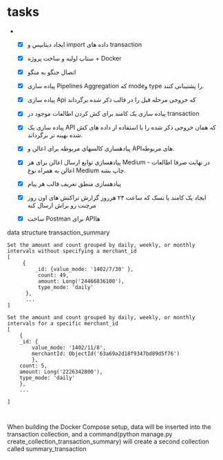 # tasks



   
- 
   - [x]    ایجاد دیتابیس و import داده های transaction 
   - [x]  ستاپ اولیه و ساخت پروژه + Docker
   - [x] اتصال جنگو به منگو 
   - [x] پیاده سازی Pipelines Aggregation که modeو type را پشتیبانی کنند.
   - [x] پیاده سازی Api که خروجی مرحله قبل را در قالب ذکر شده برگرداند
   - [X] پیاده سازی یک کامند برای کش کردن اطالعات موجود در transaction
   - [X] پیاده سازی یک API که همان خروجی ذکر شده را با استفاده از داده های کش شده بهینه تر برگرداند.
   - [X]  پیادهسازی کالسهای مربوطه برای اعالن و APIهای مربوطه.
   - [X] پیادهسازی توابع ارسال اعالن برای هر Medium - در نهایت صرفا اطالعات اعالن به همراه نوع Medium چاپ بشه.
   - [X] پیادهسازی منطق تعریف قالب هر پیام
   - [X] ایجاد یک کامند یا تسک که ساعت ۲۴ هرروز گزارش تراکنش های اون روز مرچنت رو براش ارسال کنه
   - [X] ساخت Postman برای APIها


data structure transaction_summary

```commandline
Set the amount and count grouped by daily, weekly, or monthly intervals without specifying a merchant_id
[
     {
         _id: {value_mode: '1402/7/30' },
          count: 49,
          amount: Long('24466836100'),
          type_mode: 'daily'
      },
      ...
]

Set the amount and count grouped by daily, weekly, or monthly intervals for a specific merchant_id
[
    {   
    _id: {
        value_mode: '1402/11/8',
        merchantId: ObjectId('63a69a2d18f9347bd89d5f76')
        },
    count: 5,
    amount: Long('2226342800'),
    type_mode: 'daily'
    },
    ...

]



```

When building the Docker Compose setup, data will be inserted into the transaction collection, and a command(python manage.py create_collection_transaction_summary) will create a second collection called summary_transaction
